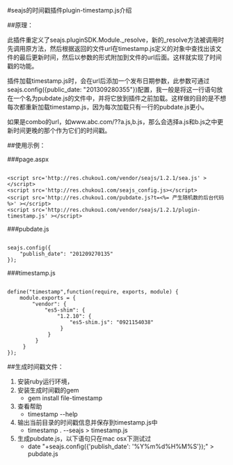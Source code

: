 #seajs的时间戳插件plugin-timestamp.js介绍

##原理：

此插件重定义了seajs.pluginSDK.Module._resolve，新的_resolve方法被调用时先调用原方法，然后根据返回的文件url在timestamp.js定义的对象中查找出该文件的最后更新时间，然后以参数的形式附加到文件的url后面。这样就实现了时间戳的功能。

插件加载timestamp.js时，会在url后添加一个发布日期参数，此参数可通过seajs.config({public_date: "201309280355"})配置，我一般是将这一行语句放在一个名为pubdate.js的文件中，并将它放到插件之前加载。这样做的目的是不想每次都重新加载timestamp.js，因为每次加载只有一行的pubdate.js更小。

如果是combo的url，如www.abc.com/??a.js,b.js，那么会选择a.js和b.js之中更新时间更晚的那个作为它们的时间戳。

##使用示例：

###page.aspx
<pre><code>
&lt;script src='http://res.chukou1.com/vendor/seajs/1.2.1/sea.js' >&lt;/script>
&lt;script src='http://res.chukou1.com/seajs_config.js>&lt;/script>
&lt;script src='http://res.chukou1.com/pubdate.js?t=&lt;%= 产生随机数的后台代码  %>' >&lt;/script>
&lt;script src='http://res.chukou1.com/vendor/seajs/1.2.1/plugin-timestamp.js' >&lt;/script>
</code></pre>

###pubdate.js
<pre><code>
seajs.config({
    "publish_date": "201209270135"
});
</code></pre>

###timestamp.js
<pre><code>
define("timestamp",function(require, exports, module) {
    module.exports = {
        "vendor": {
            "es5-shim": {
                "1.2.10": {
                    "es5-shim.js": "0921154038"
                 }
             }
	     }
     }
});
</code></pre>

##生成时间戳文件：
1. 安装ruby运行环境， 
2. 安装生成时间戳的gem
   * gem install file-timestamp   
3. 查看帮助 
   * timestamp --help
4. 输出当前目录的时间戳信息并保存到timestamp.js中
   * timestamp  . --seajs > timestamp.js
5. 生成pubdate.js，以下语句只在mac osx下测试过
   * date "+seajs.config({'publish_date': '%Y%m%d%H%M%S'});" > pubdate.js



